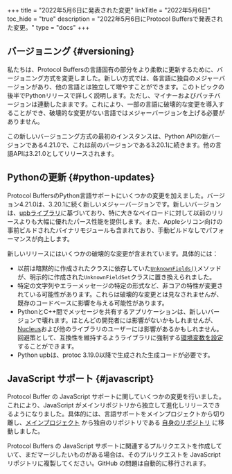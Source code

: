 +++
title = "2022年5月6日に発表された変更"
linkTitle = "2022年5月6日"
toc_hide = "true"
description = "2022年5月6日にProtocol Buffersで発表された変更。"
type = "docs"
+++

## バージョニング {#versioning}

私たちは、Protocol Buffersの言語固有の部分をより柔軟に更新するために、バージョニング方式を変更しました。新しい方式では、各言語に独自のメジャーバージョンがあり、他の言語とは独立して増やすことができます。このトピックの後半でPythonリリースで詳しく説明します。ただし、マイナーおよびパッチバージョンは連動したままです。これにより、一部の言語に破壊的な変更を導入することができ、破壊的な変更がない言語ではメジャーバージョンを上げる必要がありません。

この新しいバージョニング方式の最初のインスタンスは、Python APIの新バージョンである4.21.0で、これは前のバージョンである3.20.1に続きます。他の言語APIは3.21.0としてリリースされます。

## Pythonの更新 {#python-updates}

Protocol BuffersのPython言語サポートにいくつかの変更を加えました。バージョン4.21.0は、3.20.1に続く新しいメジャーバージョンです。新しいバージョンは、[upbライブラリ](https://github.com/protocolbuffers/upb)に基づいており、特に大きなペイロードに対して以前のリリースよりも大幅に優れたパース性能を提供します。また、Appleシリコン向けの事前ビルドされたバイナリモジュールも含まれており、手動ビルドなしでパフォーマンスが向上します。

新しいリリースにはいくつかの破壊的な変更が含まれています。具体的には：

*   以前は暗黙的に作成されたクラスに依存していた[`UnknownFields()`](https://googleapis.dev/python/protobuf/3.17.0/google/protobuf/message.html#google.protobuf.message.Message.UnknownFields)メソッドが、明示的に作成された`UnknownFieldSet`クラスに置き換えられました。
*   特定の文字列やエラーメッセージの特定の形式など、非コアの特性が変更されている可能性があります。これらは破壊的な変更とは見なされませんが、既存のコードベースに影響を与える可能性があります。
*   PythonとC++間でメッセージを共有するアプリケーションは、新しいバージョンで壊れます。ほとんどの開発者には影響がないかもしれませんが、[Nucleus](https://github.com/google/nucleus)および他のライブラリのユーザーには影響があるかもしれません。回避策として、互換性を維持するようライブラリに強制する[環境変数を設定](/reference/python/python-generated#sharing-messages)することができます。
*   Python upbは、protoc 3.19.0以降で生成された生成コードが必要です。

## JavaScript サポート {#javascript}

Protocol Buffer の JavaScript サポートに関していくつかの変更を行いました。これにより、JavaScript がメインリポジトリから独立して進化しリリースできるようになりました。具体的には、言語サポートをメインプロジェクトから切り離し、[メインプロジェクト](https://github.com/protocolbuffers/protobuf) から独自のリポジトリである [自身のリポジトリ](https://github.com/protocolbuffers/protobuf-javascript) に移動しました。

Protocol Buffers の JavaScript サポートに関連するプルリクエストを作成していて、まだマージしたいものがある場合は、そのプルリクエストを JavaScript リポジトリに複製してください。GitHub の問題は自動的に移行されます。
